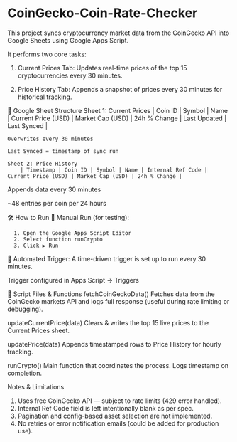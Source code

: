 # CoinGecko-Coin-Rate-Checker

This project syncs cryptocurrency market data from the CoinGecko API into Google Sheets using Google Apps Script.

It performs two core tasks:

  1. Current Prices Tab: Updates real-time prices of the top 15 cryptocurrencies every 30 minutes.

  2. Price History Tab: Appends a snapshot of prices every 30 minutes for historical tracking.


📂 Google Sheet Structure
	Sheet 1: Current Prices
		| Coin ID | Symbol | Name | Current Price (USD) | Market Cap (USD) | 24h % Change | Last Updated | Last Synced |

	Overwrites every 30 minutes

	Last Synced = timestamp of sync run

	Sheet 2: Price History
		| Timestamp | Coin ID | Symbol | Name | Internal Ref Code | Current Price (USD) | Market Cap (USD) | 24h % Change |


Appends data every 30 minutes

~48 entries per coin per 24 hours

🛠 How to Run
🔧 Manual Run (for testing):

      1. Open the Google Apps Script Editor
      2. Select function runCrypto
      3. Click ▶️ Run

🔁 Automated Trigger:
  A time-driven trigger is set up to run every 30 minutes.

Trigger configured in Apps Script → Triggers

🧠 Script Files & Functions
  fetchCoinGeckoData()
  Fetches data from the CoinGecko markets API and logs full response (useful during rate limiting or debugging).

updateCurrentPrice(data)
  Clears & writes the top 15 live prices to the Current Prices sheet.

updatePrice(data)
  Appends timestamped rows to Price History for hourly tracking.

runCrypto()
  Main function that coordinates the process. Logs timestamp on completion.

Notes & Limitations

  1. Uses free CoinGecko API — subject to rate limits (429 error handled).
  2. Internal Ref Code field is left intentionally blank as per spec.
  3. Pagination and config-based asset selection are not implemented.
  4. No retries or error notification emails (could be added for production use).
